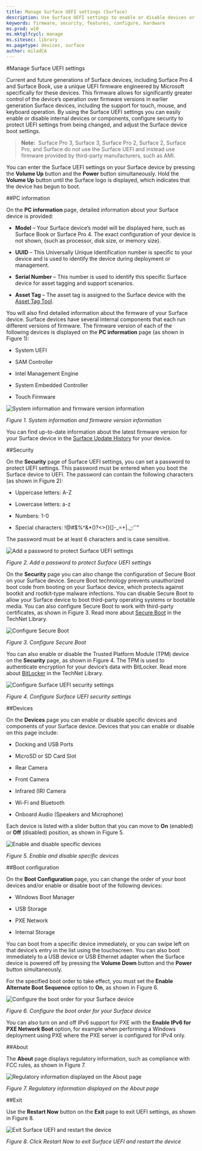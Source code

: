 ```yaml
---
title: Manage Surface UEFI settings (Surface)
description: Use Surface UEFI settings to enable or disable devices or components, configure security settings, and adjust Surface device boot settings. 
keywords: firmware, security, features, configure, hardware
ms.prod: w10
ms.mktglfcycl: manage
ms.sitesec: library
ms.pagetype: devices, surface
author: miladCA
---
```


#Manage Surface UEFI settings

Current and future generations of Surface devices, including Surface Pro 4 and Surface Book, use a unique UEFI firmware engineered by Microsoft specifically for these devices. This firmware allows for significantly greater control of the device’s operation over firmware versions in earlier generation Surface devices, including the support for touch, mouse, and keyboard operation. By using the Surface UEFI settings you can easily enable or disable internal devices or components, configure security to protect UEFI settings from being changed, and adjust the Surface device boot settings. 

>**Note:**&nbsp;&nbsp;Surface Pro 3, Surface 3, Surface Pro 2, Surface 2, Surface Pro, and Surface do not use the Surface UEFI and instead use firmware provided by third-party manufacturers, such as AMI.

You can enter the Surface UEFI settings on your Surface device by pressing the **Volume Up** button and the **Power** button simultaneously. Hold the **Volume Up** button until the Surface logo is displayed, which indicates that the device has begun to boot. 

##PC information 

On the **PC information** page, detailed information about your Surface device is provided: 

- **Model** – Your Surface device’s model will be displayed here, such as Surface Book or Surface Pro 4. The exact configuration of your device is not shown, (such as processor, disk size, or memory size). 
- **UUID** – This Universally Unique Identification number is specific to your device and is used to identify the device during deployment or management. 

- **Serial Number** – This number is used to identify this specific Surface device for asset tagging and support scenarios.
- **Asset Tag** – The asset tag is assigned to the Surface device with the [Asset Tag Tool](https://www.microsoft.com/en-us/download/details.aspx?id=44076). 

You will also find detailed information about the firmware of your Surface device. Surface devices have several internal components that each run different versions of firmware. The firmware version of each of the following devices is displayed on the **PC information** page (as shown in Figure 1): 

- System UEFI 

- SAM Controller 

- Intel Management Engine 

- System Embedded Controller 

- Touch Firmware 

![System information and firmware version information](images/manage-surface-uefi-figure-1.png "System information and firmware version information")

*Figure 1. System information and firmware version information*

You can find up-to-date information about the latest firmware version for your Surface device in the [Surface Update History](https://www.microsoft.com/surface/en-us/support/install-update-activate/surface-update-history) for your device. 

##Security 

On the **Security** page of Surface UEFI settings, you can set a password to protect UEFI settings. This password must be entered when you boot the Surface device to UEFI. The password can contain the following characters (as shown in Figure 2): 

- Uppercase letters: A-Z 

- Lowercase letters: a-z 

- Numbers: 1-0 

- Special characters: !@#$%^&*()?<>{}[]-_=+|.,;:’`” 

The password must be at least 6 characters and is case sensitive. 

![Add a password to protect Surface UEFI settings](images/manage-surface-uefi-fig2.png "Add a password to protect Surface UEFI settings")

*Figure 2. Add a password to protect Surface UEFI settings*

On the **Security** page you can also change the configuration of Secure Boot on your Surface device. Secure Boot technology prevents unauthorized boot code from booting on your Surface device, which protects against bootkit and rootkit-type malware infections. You can disable Secure Boot to allow your Surface device to boot third-party operating systems or bootable media. You can also configure Secure Boot to work with third-party certificates, as shown in Figure 3. Read more about [Secure Boot](https://msdn.microsoft.com/windows/hardware/commercialize/manufacture/desktop/secure-boot-overview) in the TechNet Library.

![Configure Secure Boot](images/manage-surface-uefi-fig3.png "Configure Secure Boot")

*Figure 3. Configure Secure Boot*

You can also enable or disable the Trusted Platform Module (TPM) device on the **Security** page, as shown in Figure 4. The TPM is used to authenticate encryption for your device’s data with BitLocker. Read more about [BitLocker](https://technet.microsoft.com/en-us/itpro/windows/keep-secure/bitlocker-overview) in the TechNet Library. 

![Configure Surface UEFI security settings](images/manage-surface-uefi-fig4.png "Configure Surface UEFI security settings")

*Figure 4. Configure Surface UEFI security settings*

##Devices 

On the **Devices** page you can enable or disable specific devices and components of your Surface device. Devices that you can enable or disable on this page include: 

- Docking and USB Ports 

- MicroSD or SD Card Slot 

- Rear Camera 

- Front Camera 

- Infrared (IR) Camera 

- Wi-Fi and Bluetooth 

- Onboard Audio (Speakers and Microphone) 

Each device is listed with a slider button that you can move to **On** (enabled) or **Off** (disabled) position, as shown in Figure 5. 

![Enable and disable specific devices](images/manage-surface-uefi-fig5.png "Enable and disable specific devices")

*Figure 5. Enable and disable specific devices*

##Boot configuration 

On the **Boot Configuration** page, you can change the order of your boot devices and/or enable or disable boot of the following devices: 

- Windows Boot Manager 

- USB Storage 

- PXE Network 

- Internal Storage 

You can boot from a specific device immediately, or you can swipe left on that device’s entry in the list using the touchscreen. You can also boot immediately to a USB device or USB Ethernet adapter when the Surface device is powered off by pressing the **Volume Down** button and the **Power** button simultaneously. 

For the specified boot order to take effect, you must set the **Enable Alternate Boot Sequence** option to **On**, as shown in Figure 6. 

![Configure the boot order for your Surface device](images/manage-surface-uefi-fig6.png "Configure the boot order for your Surface device")

*Figure 6. Configure the boot order for your Surface device* 

You can also turn on and off IPv6 support for PXE with the **Enable IPv6 for PXE Network Boot** option, for example when performing a Windows deployment using PXE where the PXE server is configured for IPv4 only.  

##About 

The **About** page displays regulatory information, such as compliance with FCC rules, as shown in Figure 7. 

![Regulatory information displayed on the About page](images/manage-surface-uefi-fig7.png "Regulatory information displayed on the About page")

*Figure 7. Regulatory information displayed on the About page*

##Exit 

Use the **Restart Now** button on the **Exit** page to exit UEFI settings, as shown in Figure 8. 

![Exit Surface UEFI and restart the device](images/manage-surface-uefi-fig8.png "Exit Surface UEFI and restart the device")

*Figure 8. Click Restart Now to exit Surface UEFI and restart the device*
